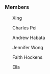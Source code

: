 
<!DOCTYPE html>
<html>

  <head>
  <title> Space Rocks Team Information </title>
     
  </head>
<body>
  <h3> Members </h3>
  
  <ul>Xing</ul>
  <ul>Charles Pei</ul>
  <ul>Andrew Habata</ul>
  <ul>Jennifer Wong</ul>
  <ul>Faith Hockens</ul>
  <ul>Ella </ul>
  
</body>
</html>
